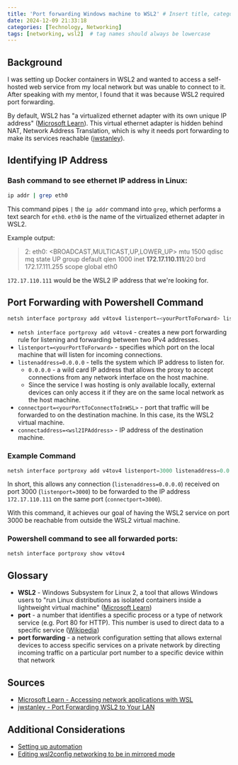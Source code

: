 ```yaml
---
title: 'Port forwarding Windows machine to WSL2' # Insert title, categories, and tags + add title to filename
date: 2024-12-09 21:33:18
categories: [Technology, Networking]
tags: [networking, wsl2]  # tag names should always be lowercase
---
```


## Background
I was setting up Docker containers in WSL2 and wanted to access a self-hosted web service from my local network but was unable to connect to it. After speaking with my mentor, I found that it was because WSL2 required port forwarding.

By default, WSL2 has "a virtualized ethernet adapter with its own unique IP address" ([Microsoft Learn](https://learn.microsoft.com/en-us/windows/wsl/networking#default-networking-mode-nat:~:text=WSL%202%20has%20a%20virtualized%20ethernet%20adapter%20with%20its%20own%20unique%20IP%20address.)). This virtual ethernet adapter is hidden behind NAT, Network Address Translation, which is why it needs port forwarding to make its services reachable ([jwstanley](https://jwstanly.com/blog/article/Port+Forwarding+WSL+2+to+Your+LAN/#:~:text=Your%20computer%20hides%20WSL2%20behind%20a%20NAT)).


## Identifying IP Address

### Bash command to see ethernet IP address in Linux:
``` bash
ip addr | grep eth0
```
This command pipes `|` the `ip addr` command into `grep`, which performs a text search for `eth0`. `eth0` is the name of the virtualized ethernet adapter in WSL2. 

Example output:
> 2: eth0: <BROADCAST,MULTICAST,UP,LOWER_UP> mtu 1500 qdisc mq state UP group default qlen 1000
    inet **172.17.110.111**/20 brd 172.17.111.255 scope global eth0

`172.17.110.111` would be the WSL2 IP address that we're looking for.

## Port Forwarding with Powershell Command

``` powershell
netsh interface portproxy add v4tov4 listenport=<yourPortToForward> listenaddress=0.0.0.0 connectport=<yourPortToConnectToInWSL> connectaddress=<wsl2IPAddress>
```
* `netsh interface portproxy add v4tov4` - creates a new port forwarding rule for listening and forwarding between two IPv4 addresses.
* `listenport=<yourPortToForward>` - specifies which port on the local machine that will listen for incoming connections.
* `listenaddress=0.0.0.0` - tells the system which IP address to listen for.
  * `0.0.0.0` - a wild card IP address that allows the proxy to accept connections from any network interface on the host machine. 
  * Since the service I was hosting is only available locally, external devices can only access it if they are on the same local network as the host machine.
* `connectport=<yourPortToConnectToInWSL>` - port that traffic will be forwarded to on the destination machine. In this case, its the WSL2 virtual machine. 
* `connectaddress=<wsl2IPAddress>` - IP address of the destination machine.

### Example Command
``` powershell
netsh interface portproxy add v4tov4 listenport=3000 listenaddress=0.0.0.0 connectport=3000 connectaddress=172.17.110.111
```
In short, this allows any connection (`listenaddress=0.0.0.0`) received on port 3000 (`listenport=3000`) to be forwarded to the IP address `172.17.110.111` on the same port (`connectport=3000`). 

With this command, it achieves our goal of having the WSL2 service on port 3000 be reachable from outside the WSL2 virtual machine.

### Powershell command to see all forwarded ports:
``` powershell
netsh interface portproxy show v4tov4
```

## Glossary
* **WSL2** - Windows Subsystem for Linux 2, a tool that allows Windows users to "run Linux distributions as isolated containers inside a lightweight virtual machine" ([Microsoft Learn](https://learn.microsoft.com/en-us/windows/wsl/about))
* **port** - a number that identifies a specific process or a type of network service (e.g. Port 80 for HTTP). This number is used to direct data to a specific service ([Wikipedia](https://en.wikipedia.org/wiki/Port_(computer_networking)#:~:text=In%20computer%20networking%2C%20a%20port,a%20type%20of%20network%20service.))
* **port forwarding** - a network configuration setting that allows external devices to access specific services on a private network by directing incoming traffic on a particular port number to a specific device within that network

## Sources
* [Microsoft Learn - Accessing network applications with WSL](https://learn.microsoft.com/en-us/windows/wsl/networking)
* [jwstanley - Port Forwarding WSL2 to Your LAN](https://jwstanly.com/blog/article/Port+Forwarding+WSL+2+to+Your+LAN/)

## Additional Considerations
* [Setting up automation](https://github.com/microsoft/WSL/issues/4150#issuecomment-504209723)
* [Editing wsl2config networking to be in mirrored mode](https://learn.microsoft.com/en-us/windows/wsl/wsl-config#main-wsl-settings)
